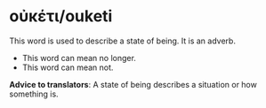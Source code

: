 # οὐκέτι/ouketi
This word is used to describe a state of being. It is an adverb.

* This word can mean no longer.
* This word can mean not.

**Advice to translators**: A state of being describes a situation or how something is.
